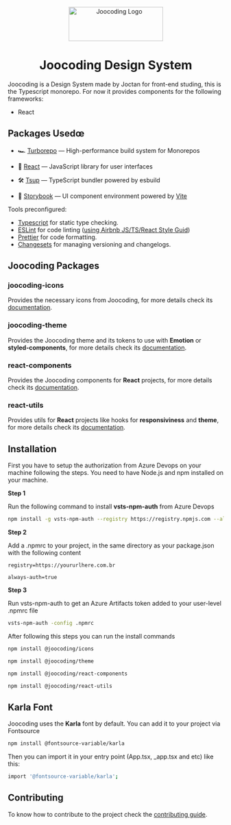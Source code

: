 <p align="center">
  <a href="https://github.com/joctansilva" rel="noopener" target="_blank"><img width="220" height="80" src="./media/logo.png" alt="Joocoding Logo"></a>
</p>

<h1 align="center">Joocoding Design System</h1>

Joocoding is a Design System made by Joctan for front-end studing, this is the Typescript monorepo. For now it provides components for the following frameworks:

- React

## Packages Usedœ

- 🏎 [Turborepo](https://turbo.build/repo) — High-performance build system for Monorepos

- 🚀 [React](https://reactjs.org/) — JavaScript library for user interfaces

- 🛠 [Tsup](https://github.com/egoist/tsup) — TypeScript bundler powered by esbuild

- 📖 [Storybook](https://storybook.js.org/) — UI component environment powered by [Vite](https://github.com/vitejs/vite)

Tools preconfigured:

- [Typescript](https://www.typescriptlang.org/) for static type checking.
- [ESLint](https://eslint.org/) for code linting ([using Airbnb JS/TS/React Style Guid](https://github.com/airbnb/javascript))
- [Prettier](https://prettier.io/) for code formatting.
- [Changesets](https://github.com/changesets/changesets) for managing versioning and changelogs.

## Joocoding Packages

### joocoding-icons

Provides the necessary icons from Joocoding, for more details check its [documentation](packages/joocoding-icons/README.md).

### joocoding-theme

Provides the Joocoding theme and its tokens to use with **Emotion** or **styled-components**, for more details check its [documentation](packages/joocoding-theme/README.md).

### react-components

Provides the Joocoding components for **React** projects, for more details check its [documentation](packages/react-components/README.md).

### react-utils

Provides utils for **React** projects like hooks for **responsiviness** and **theme**, for more details check its [documentation](packages/react-utils/README.md).

## Installation

First you have to setup the authorization from Azure Devops on your machine following the steps. You need to have Node.js and npm installed on your machine.

**Step 1**

Run the following command to install **vsts-npm-auth** from Azure Devops

```bash
npm install -g vsts-npm-auth --registry https://registry.npmjs.com --always-auth false
```

**Step 2**

Add a .npmrc to your project, in the same directory as your package.json with the following content

```text
registry=https://yoururlhere.com.br

always-auth=true
```

**Step 3**

Run vsts-npm-auth to get an Azure Artifacts token added to your user-level .npmrc file

```bash
vsts-npm-auth -config .npmrc
```

After following this steps you can run the install commands

```bash
npm install @joocoding/icons

npm install @joocoding/theme

npm install @joocoding/react-components

npm install @joocoding/react-utils
```

## Karla Font

Joocoding uses the **Karla** font by default. You can add it to your project via Fontsource

```bash
npm install @fontsource-variable/karla
```

Then you can import it in your entry point (App.tsx, \_app.tsx and etc) like this:

```bash
import '@fontsource-variable/karla';
```

## Contributing

To know how to contribute to the project check the [contributing guide](/CONTRIBUTING.md).
